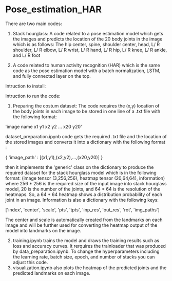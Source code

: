 # Pose_estimation_HAR
There are two main codes:

1) Stack hourglass: A code related to a pose estimation model which gets the images and predicts the location of the 20 body joints in the image which is as follows:
The hip center, spine, shoulder center, head, L/ R shoulder, L/ R elbow, L/ R wrist, L/ R hand, L/ R hip, L/ R knee, L/ R ankle, and L/ R foot

2) A code related to human activity recognition (HAR) which is the same code as the pose estimation model with a batch normalization, LSTM, and fully connected layer on the top.

Intruction to install:

Intruction to run the code:

1) Preparing the costum dataset: The code requires the (x,y) location of the body joints in each image to be stored in one line of a .txt file with the following format:
 
'image name x1 y1 x2 y2 ... x20 y20'

dataset_preparation.ipynb code gets the required .txt file and the location of the stored images and converts it into a dictionary with the following format : 

{ 'image_path' : [(x1,y1),(x2,y2),...,(x20,y20)] }

then it implements the 'generic' class on the dictionary to produce the required dataset for the stack hourglass model which is in the following format:
(image tensor (3,256,256), heatmap tensor (20,64,64), information)
where 256 * 256 is the required size of the input image into stack hourglass model, 20 is the number of the joints, and 64 * 64 is the resolution of the heatmaps. So, a 64 * 64 heatmap shows a distribution probability of each joint in an image. Information is also a dictionary with the following keys:

['index', 'center', 'scale', 'pts', 'tpts', 'inp_res', 'out_res', 'rot', 'img_paths']

The center and scale is automatically created from the landmarks on each image and will be further used for converting the heatmap output of the model into landmarks on the image.

2) training.ipynb trains the model and draws the training results such as loss and accuracy curves. It rerquires the trainloader that was produced by data_preparation.ipynb. To change the hyperparameters including the learning rate, batch size, epoch, and number of stacks you can adjust this code.
3) visualization.ipynb also plots the heatmap of the predicted joints and the predicted landmarks on each image. 
